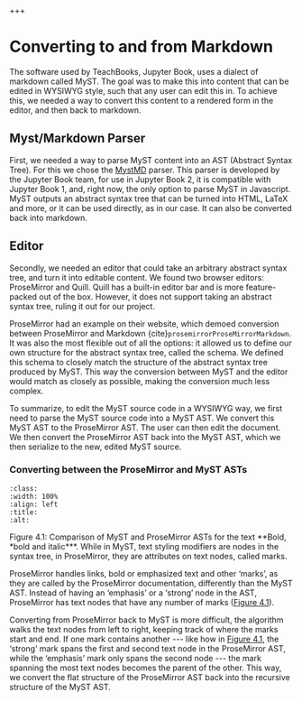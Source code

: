 +++
# Converting to and from Markdown

The software used by TeachBooks, Jupyter Book, uses a dialect of markdown called MyST. The goal was to make this into content that can be edited in WYSIWYG style, such that any user can edit this in. To achieve this, we needed a way to convert this content to a rendered form in the editor, and then back to markdown.

## Myst/Markdown Parser

First, we needed a way to parse MyST content into an AST (Abstract Syntax Tree). For this we chose the [MystMD](https://mystmd.org "MystMD") parser. This parser is developed by the Jupyter Book team, for use in Jupyter Book 2, it is compatible with Jupyter Book 1, and, right now, the only option to parse MyST in Javascript. MyST outputs an abstract syntax tree that can be turned into HTML, LaTeX and more, or it can be used directly, as in our case. It can also be converted back into markdown.

## Editor

Secondly, we needed an editor that could take an arbitrary abstract syntax tree, and turn it into editable content. We found two browser editors: ProseMirror and Quill. Quill has a built-in editor bar and is more feature-packed out of the box. However, it does not support taking an abstract syntax tree, ruling it out for our project.

ProseMirror had an example on their website, which demoed conversion between ProseMirror and Markdown {cite}`prosemirrorProseMirrorMarkdown`. It was also the most flexible out of all the options: it allowed us to define our own structure for the abstract syntax tree, called the schema. We defined this schema to closely match the structure of the abstract syntax tree produced by MyST. This way the conversion between MyST and the editor would match as closely as possible, making the conversion much less complex.

To summarize, to edit the MyST source code in a WYSIWYG way, we first need to parse the MyST source code into a MyST AST. We convert this MyST AST to the ProseMirror AST. The user can then edit the document. We then convert the ProseMirror AST back into the MyST AST, which we then serialize to the new, edited MyST source.

### Converting between the ProseMirror and MyST ASTs


```{image} https://github.com/Lopalov/Final-Report/blob/main/book/figures/pics/AST_figure.png?raw=true
:class: 
:width: 100%
:align: left
:title: 
:alt: 
```



Figure 4.1: Comparison of MyST and ProseMirror ASTs for the text \*\*Bold, \*bold and italic\*\*\*. While in MyST, text styling modifiers are nodes in the syntax tree, in ProseMirror, they are attributes on text nodes, called marks.


ProseMirror handles links, bold or emphasized text and other ‘marks’, as they are called by the ProseMirror documentation, differently than the MyST AST. Instead of having an ‘emphasis’ or a ‘strong’ node in the AST, ProseMirror has text nodes that have any number of marks ([Figure 4.1](../figures/pics/AST_figure.png)).&#x20;

Converting from ProseMirror back to MyST is more difficult, the algorithm walks the text nodes from left to right, keeping track of where the marks start and end. If one mark contains another --- like how in [Figure 4.1](../figures/pics/AST_figure.png), the ‘strong’ mark spans the first and second text node in the ProseMirror AST, while the ‘emphasis’ mark only spans the second node --- the mark spanning the most text nodes becomes the parent of the other. This way, we convert the flat structure of the ProseMirror AST back into the recursive structure of the MyST AST.
